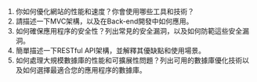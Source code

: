 

1. 你如何優化網站的性能和速度？你會使用哪些工具和技術？
2. 請描述一下MVC架構，以及在Back-end開發中如何應用。
3. 如何確保應用程序的安全性？列出常見的安全漏洞，以及如何防範這些安全漏洞。
4. 簡單描述一下RESTful API架構，並解釋其優缺點和使用場景。
5. 如何處理大規模數據庫的性能和可擴展性問題？列出可用的數據庫優化技術以及如何選擇最適合您的應用程序的數據庫。